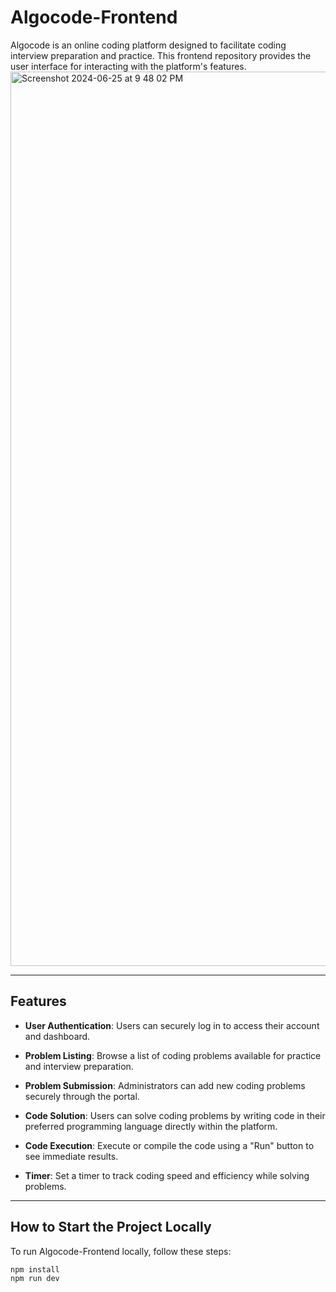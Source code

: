 # Algocode-Frontend

Algocode is an online coding platform designed to facilitate coding interview preparation and practice. This frontend repository provides the user interface for interacting with the platform's features.
<img width="1431" alt="Screenshot 2024-06-25 at 9 48 02 PM" src="https://github.com/AngelinSneha/AlgoCode-Frontend/assets/66509492/bdd3a0eb-2af1-4224-b562-df158bee5148">


---

## Features

- **User Authentication**: Users can securely log in to access their account and dashboard.

- **Problem Listing**: Browse a list of coding problems available for practice and interview preparation.

- **Problem Submission**: Administrators can add new coding problems securely through the portal.

- **Code Solution**: Users can solve coding problems by writing code in their preferred programming language directly within the platform.

- **Code Execution**: Execute or compile the code using a "Run" button to see immediate results.

- **Timer**: Set a timer to track coding speed and efficiency while solving problems.

---

## How to Start the Project Locally

To run Algocode-Frontend locally, follow these steps:

   ```bash
   npm install
   npm run dev

